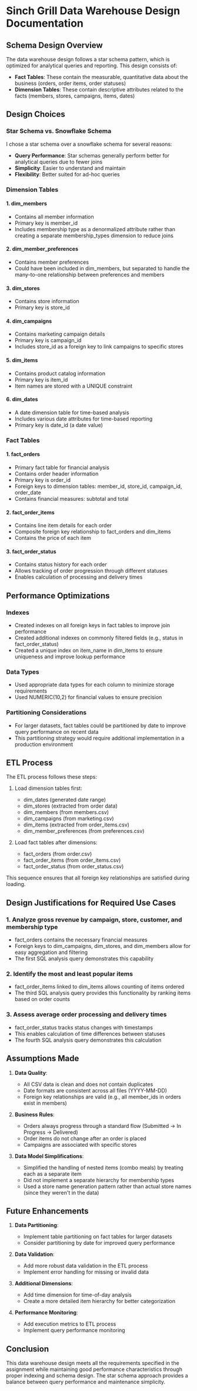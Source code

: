 # Sinch Grill Data Warehouse Design Documentation

## Schema Design Overview

The data warehouse design follows a star schema pattern, which is optimized for analytical queries and reporting. This design consists of:

- **Fact Tables**: These contain the measurable, quantitative data about the business (orders, order items, order statuses)
- **Dimension Tables**: These contain descriptive attributes related to the facts (members, stores, campaigns, items, dates)

## Design Choices

### Star Schema vs. Snowflake Schema

I chose a star schema over a snowflake schema for several reasons:
- **Query Performance**: Star schemas generally perform better for analytical queries due to fewer joins
- **Simplicity**: Easier to understand and maintain
- **Flexibility**: Better suited for ad-hoc queries

### Dimension Tables

#### 1. dim_members
- Contains all member information
- Primary key is member_id
- Includes membership type as a denormalized attribute rather than creating a separate membership_types dimension to reduce joins

#### 2. dim_member_preferences
- Contains member preferences
- Could have been included in dim_members, but separated to handle the many-to-one relationship between preferences and members

#### 3. dim_stores
- Contains store information
- Primary key is store_id

#### 4. dim_campaigns
- Contains marketing campaign details
- Primary key is campaign_id
- Includes store_id as a foreign key to link campaigns to specific stores

#### 5. dim_items
- Contains product catalog information
- Primary key is item_id
- Item names are stored with a UNIQUE constraint

#### 6. dim_dates
- A date dimension table for time-based analysis
- Includes various date attributes for time-based reporting
- Primary key is date_id (a date value)

### Fact Tables

#### 1. fact_orders
- Primary fact table for financial analysis
- Contains order header information
- Primary key is order_id
- Foreign keys to dimension tables: member_id, store_id, campaign_id, order_date
- Contains financial measures: subtotal and total

#### 2. fact_order_items
- Contains line item details for each order
- Composite foreign key relationship to fact_orders and dim_items
- Contains the price of each item

#### 3. fact_order_status
- Contains status history for each order
- Allows tracking of order progression through different statuses
- Enables calculation of processing and delivery times

## Performance Optimizations

### Indexes
- Created indexes on all foreign keys in fact tables to improve join performance
- Created additional indexes on commonly filtered fields (e.g., status in fact_order_status)
- Created a unique index on item_name in dim_items to ensure uniqueness and improve lookup performance

### Data Types
- Used appropriate data types for each column to minimize storage requirements
- Used NUMERIC(10,2) for financial values to ensure precision

### Partitioning Considerations
- For larger datasets, fact tables could be partitioned by date to improve query performance on recent data
- This partitioning strategy would require additional implementation in a production environment

## ETL Process

The ETL process follows these steps:

1. Load dimension tables first:
   - dim_dates (generated date range)
   - dim_stores (extracted from order data)
   - dim_members (from members.csv)
   - dim_campaigns (from marketing.csv)
   - dim_items (extracted from order_items.csv)
   - dim_member_preferences (from preferences.csv)

2. Load fact tables after dimensions:
   - fact_orders (from order.csv)
   - fact_order_items (from order_items.csv)
   - fact_order_status (from order_status.csv)

This sequence ensures that all foreign key relationships are satisfied during loading.

## Design Justifications for Required Use Cases

### 1. Analyze gross revenue by campaign, store, customer, and membership type
- fact_orders contains the necessary financial measures
- Foreign keys to dim_campaigns, dim_stores, and dim_members allow for easy aggregation and filtering
- The first SQL analysis query demonstrates this capability

### 2. Identify the most and least popular items
- fact_order_items linked to dim_items allows counting of items ordered
- The third SQL analysis query provides this functionality by ranking items based on order counts

### 3. Assess average order processing and delivery times
- fact_order_status tracks status changes with timestamps
- This enables calculation of time differences between statuses
- The fourth SQL analysis query demonstrates this calculation

## Assumptions Made

1. **Data Quality**:
   - All CSV data is clean and does not contain duplicates
   - Date formats are consistent across all files (YYYY-MM-DD)
   - Foreign key relationships are valid (e.g., all member_ids in orders exist in members)

2. **Business Rules**:
   - Orders always progress through a standard flow (Submitted → In Progress → Delivered)
   - Order items do not change after an order is placed
   - Campaigns are associated with specific stores

3. **Data Model Simplifications**:
   - Simplified the handling of nested items (combo meals) by treating each as a separate item
   - Did not implement a separate hierarchy for membership types
   - Used a store name generation pattern rather than actual store names (since they weren't in the data)

## Future Enhancements

1. **Data Partitioning**:
   - Implement table partitioning on fact tables for larger datasets
   - Consider partitioning by date for improved query performance

2. **Data Validation**:
   - Add more robust data validation in the ETL process
   - Implement error handling for missing or invalid data

3. **Additional Dimensions**:
   - Add time dimension for time-of-day analysis
   - Create a more detailed item hierarchy for better categorization

4. **Performance Monitoring**:
   - Add execution metrics to ETL process
   - Implement query performance monitoring

## Conclusion

This data warehouse design meets all the requirements specified in the assignment while maintaining good performance characteristics through proper indexing and schema design. The star schema approach provides a balance between query performance and maintenance simplicity.